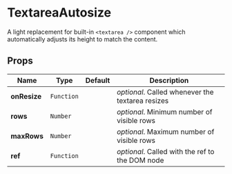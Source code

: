 # TextareaAutosize

A light replacement for built-in `<textarea />` component which automatically adjusts its height to match the content.

## Props
|Name|Type|Default|Description|
|----|----|-------|-----------|
| **onResize** | <code>Function</code> |  | *optional*. Called whenever the textarea resizes |
| **rows** | <code>Number</code> |  | *optional*. Minimum number of visible rows |
| **maxRows** | <code>Number</code> |  | *optional*. Maximum number of visible rows |
| **ref** | <code>Function</code> |  | *optional*. Called with the ref to the DOM node |
